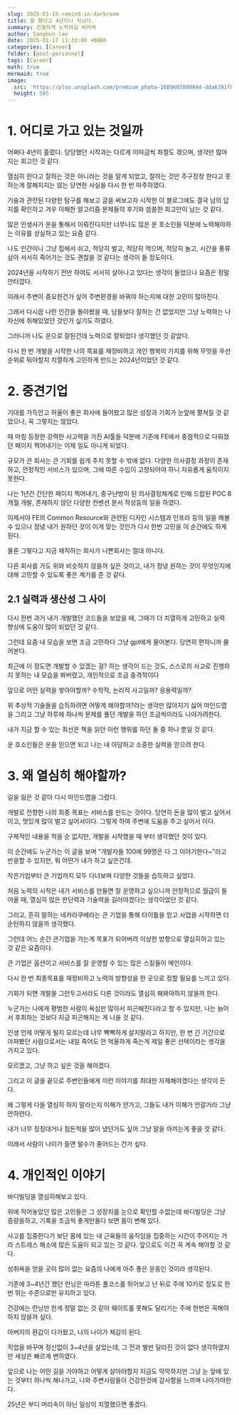 ```yaml
---
slug: 2025-01-15-remind-in-darkroom
title: 뭘 했다고 4년이나 지났다.
summary: 간결하게 노력하길 바라며
author: Sanghun lee
date: 2025-01-17 11:33:00 +0800
categories: [Career]
folder: [post-personnel]
tags: [Career]
math: true
mermaid: true
image:
  src: 'https://plus.unsplash.com/premium_photo-1689607809844-dda6391f83b4?w=800&auto=format&fit=crop&q=60&ixlib=rb-4.0.3&ixid=M3wxMjA3fDB8MHxmZWF0dXJlZC1waG90b3MtZmVlZHwyMXx8fGVufDB8fHx8fA%3D%3D'
  height: 585
---
```


# 1. 어디로 가고 있는 것일까

어쩌다 4년이 흘렀다. 당당했던 시작과는 다르게 이따금씩 좌절도 겪으며, 생각만 많아지는 회고인 것 같다.

열심히 한다고 잘하는 것은 아니라는 것을 알게 되었고, 잘하는 것만 주구장창 한다고 못하는게 잘해지지는 않는 당연한 사실을 다시 한 번 마주하였다.

기술과 관련된 다양한 탐구를 해보고 글을 써보고자 시작한 이 블로그에도 결국 남의 답지를 확인하고 겨우 이해한 알고리즘 문제들의 후기와 씁쓸한 회고만이 남는 것 같다.

많은 인생사가 운을 통해서 이뤄진다지만 너무나도 많은 운 호소인들 덕분에 노력해야하는 이유를 상실하고 있는 요즘 같다.

나도 인간이니 그냥 집에서 쉬고, 적당히 벌고, 적당히 먹으며, 적당히 놀고, 시간을 풍류삼아 서서히 죽어가는 것도 괜찮을 것 같다는 생각이 들 정도이다.

2024년을 시작하기 전만 하여도 서서히 살아나고 있다는 생각이 들었으나 요즘은 정말 안타깝다. 

이래서 주변이 중요한건가 싶어 주변환경을 바꿔야 하는지에 대한 고민이 많아진다.

그래서 다시끔 나란 인간을 돌아봤을 때, 남들보다 잘하는 건 없었지만 그냥 노력하는 나 자신에 취해있었던 것인가 싶기도 하였다.

그러니까 나도 운으로 잘된건데 노력으로 잘되었다 생각했던 것 같았다.

다시 한 번 개발을 시작한 나의 목표를 재정비하고 개인 행복의 가치를 위해 무엇을 우선순위로 둬야할지 치열하게 고민하게 만드는 2024년이었던 것 같다.

# 2. 중견기업

기대를 가득안고 허울이 좋은 회사에 들어왔고 많은 성장과 기회가 눈앞에 펼쳐질 것 같았으나, 꼭 그렇지는 않았다.

때 마침 등장한 강력한 사고력을 가진 AI툴들 덕분에 기존에 FE에서 중점적으로 다뤄졌던 페이지 찍어내기는 이제 일도 아니게 되었다.

규모가 큰 회사는 큰 기회를 쉽게 주지 못할 수 밖에 없다. 다양한 의사결정 과정이 존재하고, 안정적인 서비스가 있으며, 그에 따른 수입이 고정되어야 하니 자유롭게 움직이지 못한다.

나는 1년간 간단한 페이지 찍어내기, 중구난방이 된 의사결정체계로 인해 드랍된 POC 8개월 개발, 존재하지 않던 다양한 컨벤션 문서 작성등의 일을 하였다. 

이제서야 FE의 Common Resource와 관련된 디자인 시스템과 인프라 등의 일을 해볼 수 있으나 정녕 내가 원하던 것이 이게 맞는 것인가 다시 한번 고민을 이 순간에도 하게 된다.

물론 그렇다고 지금 재직하는 회사가 나쁜회사는 절대 아니다.

다른 회사를 가도 위와 비슷하지 않을까 싶은 것이고, 내가 정녕 원하는 것이 무엇인지에 대해 고민할 수 있도록 좋은 계기를 준 것 같다.

## 2.1 실력과 생산성 그 사이

다시 한번 과거 내가 개발했던 코드들을 보았을 때, 그때가 더 치열하게 고민하고 실력 향상에 도움이 많이 되었던 것 같다. 

그런데 요즘 내 모습을 보면 조금 고민하다 그냥 gpt에게 물어본다. 당연히 편하니까 물어본다.

최근에 이 정도면 개발할 수 있겠는 걸? 하는 생각이 드는 것도, 스스로의 사고로 진행하지 못하는 내 모습을 봐버렸고, 개인적으로 조금 충격적이다

앞으로 어떤 실력을 쌓아야할까? 수학적, 논리적 사고일까? 응용력일까?

위 추상적 기술들을 습득하려면 어떻게 해야할까?라는 생각만 많아지기 싫어 마인드맵을 그리고 그냥 하루에 하나씩 문제를 풀던 개발을 하던 조금씩이라도 나아가려한다.

내가 지금 할 수 있는 최선은 책을 읽던 이런 행위를 하던 둘 중 하나 뿐일 것 같다.

운 호소인들은 운을 믿으면 되고 나는 내 아담하고 소중한 실력을 믿으려 한다.

# 3. 왜 열심히 해야할까?

길을 잃은 것 같아 다시 마인드맵을 그렸다. 

개발로 전향한 나의 최종 목표는 서비스를 만드는 것이다. 당연히 돈을 많이 벌고 싶어서이고, 멋있게 많이 벌고 싶어서이다. 그렇게 하여 주변에 도움을 주고 싶어서 이다.

구체적인 내용을 적을 순 없지만, 개발을 시작했을 때 부터 생각했던 것이 있다.

이 순간에도 누군가는 이 글을 보며 "개발자들 100에 99명은 다 그 이야기한다~"라고 반응할 수 있지만, 뭐 어떤가 내가 하고 싶은건데.

작은기업부터 큰 기업까지 모두 다녀보며 다양한 것들을 습득하고 싶었다.

처음 노력의 시작은 내가 서비스를 만들면 잘 운영하고 싶으니까 안정적으로 월급이 들어올 때, 열심히 많은 판단력과 기술력을 길러야겠다는 생각이었던 것 같다. 

그리고, 흔히 말하는 네카라쿠배라는 큰 기업을 통해 타이틀을 얻고 사업을 시작하면 더 순탄하지 않을까 생각했다.

그런데 어느 순간 큰기업을 가는게 목표가 되어버려 이상한 방향으로 열심히하고 있는 것 같은 요즘이다. 

큰 기업은 옵션이고 서비스를 잘 운영할 수 있는 많은 스킬들이 메인이다.

다시 한 번 최종목표를 재정비하고 노력의 방향성을 한 곳으로 정할 필요를 느끼고 있다.

기회가 되면 개발을 그만두고서라도 다른 것이라도 열심히 해봐야하지 않을까 한다.

누군가는 나에게 평범한 사람이 욕심만 많아서 피곤해진다라고 할 수 있지만, 나는 늙어서 후회하는 것보다 지금 피곤해지는 게 나을 것 같다.

인생 언제 어떻게 될지 모르는데 너무 빡빡하게 살지말라고 하지만, 한 번 긴 기간으로 아파봤던 사람으로서는 내일 죽어도 안 억울하게 죽는게 제일 좋은 선택이라는 생각을 가지고 있다.

모르겠고, 그냥 하고 싶은 것을 해야겠다.

그리고 이 글을 끝으로 주변인들에게 이런 이야기를 최대한 자제해야겠다는 생각이 든다.

왜 그렇게 다들 열심히 하지 말라는지 이해가 안가고, 그들도 내가 이해가 안갈거라 그냥 안하련다.

내가 너무 징징대거나 힘든척을 많이 냈던가도 싶어 그냥 말을 아끼는게 좋을 것 같다.

이래서 사람이 나이가 들면 말수가 줄어드는 건가 싶다.

# 4. 개인적인 이야기

바디빌딩을 열심히해보고 있다.

위에 적어놓았던 많은 고민들은 그 성장치를 눈으로 확인할 수없는데 바디빌딩은 그냥 증량을하고, 기록을 조금씩 좋게만들다 보면 몸이 변해 있다.

사고를 집중한다기 보단 몸에 있는 내 근육들의 움직임을 집중하는 시간이 주어지는 거라 스트레스 해소에 많은 도움이 되고 있는 것 같다. 앞으로도 이건 꼭 계속 해야할 것 같다.

성취욕을 얻을 곳이 많이 없는 요즘의 나에게 아주 좋은 운동인 것이라 생각된다.

기존에 3~4년간 했던 런닝은 마라톤 풀코스를 뛰어보고 난 뒤로 주에 10키로 정도로 한 번 뛰는 수준으로만 유지하고 있다.

건강에는 런닝만 한게 정말 없는 것 같아 웨이트를 못해도 달리기는 주에 한번은 꼭해야하지 않을까 싶다.

아버지의 환갑이 다가왔고, 나의 나이가 체감이 된다.

직업을 바꾸며 정신없이 3~4년을 살았는데, 그 전과 별반 달라진 것이 없다 생각하였지만 세상은 빠르게 변하였다.

앞으로 나는 어떤 길을 가야하고 어떻게 살아야할지 지금도 막막하지만 그냥 눈 앞에 있는 것부터 하나씩 해나가고, 나와 주변사람들이 건강한것에 감사함을 느끼며 나아가야한다.

25년은 부디 머리속이 아닌 일상이 치열했으면 좋겠다.
